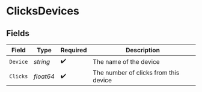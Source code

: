 # ClicksDevices


## Fields

| Field                                 | Type                                  | Required                              | Description                           |
| ------------------------------------- | ------------------------------------- | ------------------------------------- | ------------------------------------- |
| `Device`                              | *string*                              | :heavy_check_mark:                    | The name of the device                |
| `Clicks`                              | *float64*                             | :heavy_check_mark:                    | The number of clicks from this device |